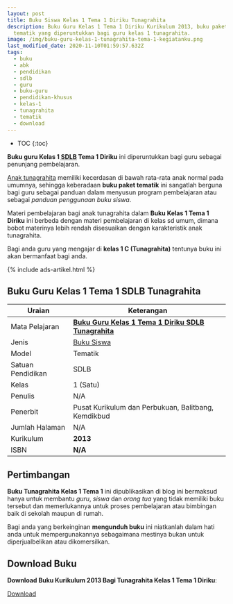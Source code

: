 ```yaml
---
layout: post
title: Buku Siswa Kelas 1 Tema 1 Diriku Tunagrahita
description: Buku Guru Kelas 1 Tema 1 Diriku Kurikulum 2013, buku paket
  tematik yang diperuntukkan bagi guru kelas 1 tunagrahita.
image: /img/buku-guru-kelas-1-tunagrahita-tema-1-kegiatanku.png
last_modified_date: 2020-11-10T01:59:57.632Z
tags:
  - buku
  - abk
  - pendidikan
  - sdlb
  - guru
  - buku-guru
  - pendidikan-khusus
  - kelas-1
  - tunagrahita
  - tematik
  - download
---
```

* TOC
{:toc}

**Buku guru Kelas 1 <abbr title="Sekolah Dasar Luar Biasa">SDLB</abbr> Tema 1 Diriku** ini diperuntukkan bagi guru sebagai penunjang pembelajaran.

[Anak tunagrahita](/teori/tunagrahita) memiliki kecerdasan di bawah rata-rata anak normal pada umumnya, sehingga keberadaan **buku paket tematik** ini sangatlah berguna bagi guru sebagai panduan dalam menyusun program pembelajaran atau sebagai *panduan penggunaan buku siswa*.

Materi pembelajaran bagi anak tunagrahita dalam **Buku Kelas 1 Tema 1 Diriku** ini berbeda dengan materi pembelajaran di kelas sd umum, dimana bobot materinya lebih rendah disesuaikan dengan karakteristik anak tunagrahita.

Bagi anda guru yang mengajar di **kelas 1 C (Tunagrahita)** tentunya buku ini akan bermanfaat bagi anda.

{% include ads-artikel.html %}

## Buku Guru Kelas 1 Tema 1 SDLB Tunagrahita  

|Uraian|Keterangan|
| --- | --- |
|Mata Pelajaran|<a href="/bse/buku-guru-kelas-1-tema-1-diriku-tunagrahita" title="Buku Guru Kelas 1 Tema 1 Diriku SDLB Tunagrahita"><strong>Buku Guru Kelas 1 Tema 1 Diriku SDLB Tunagrahita</strong></a>|
|Jenis|<a href="/bse" title="Buku Siswa" target="_blank">Buku Siswa</a>|
|Model|Tematik|
|Satuan Pendidikan|SDLB|
|Kelas|1 (Satu)|
|Penulis|N/A|
|Penerbit|Pusat Kurikulum dan Perbukuan, Balitbang, Kemdikbud|
|Jumlah Halaman|N/A|
|Kurikulum|<strong>2013</strong>|
|ISBN|<strong>N/A</strong>|

## Pertimbangan
**Buku Tunagrahita Kelas 1 Tema 1** ini dipublikasikan di blog ini bermaksud hanya untuk membantu _guru_, _siswa_ dan _orang tua_ yang tidak memiliki buku tersebut dan memerlukannya untuk proses pembelajaran atau bimbingan baik di sekolah maupun di rumah.

Bagi anda yang berkeinginan <b>mengunduh buku</b> ini niatkanlah dalam hati anda untuk mempergunakannya sebagaimana mestinya bukan untuk diperjualbelikan atau dikomersilkan.
  
## Download Buku
**Download Buku Kurikulum 2013 Bagi Tunagrahita Kelas 1 Tema 1 Diriku**:
<p class="center"><a class="button download" href="https://docs.google.com/uc?export=download&id=1zz3AACehdmKz6grfRs-P3U0-imWGV0B3" rel="nofollow" target="_blank" title="Download">Download</a></p>
